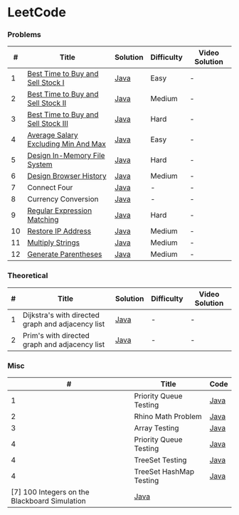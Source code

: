 
LeetCode
========

### Problems

| # | Title | Solution | Difficulty | Video Solution |
|---| ----- | -------- | ---------- | -------------- |
|1|[Best Time to Buy and Sell Stock I](https://leetcode.com/problems/best-time-to-buy-and-sell-stock/)|[Java](./src/main/java/BestTimeToBuyAndSellStockI.java)|Easy|-
|2|[Best Time to Buy and Sell Stock II](https://leetcode.com/problems/best-time-to-buy-and-sell-stock-ii/)|[Java](./src/main/java/BestTimeToBuyAndSellStockII.java)|Medium|-
|3|[Best Time to Buy and Sell Stock III](https://leetcode.com/problems/best-time-to-buy-and-sell-stock-iii/)|[Java](./src/main/java/BestTimeToBuyAndSellStockIII.java)|Hard|-
|4|[Average Salary Excluding Min And Max](https://leetcode.com/problems/average-salary-excluding-the-minimum-and-maximum-salary/)|[Java](./src/main/java/AverageSalaryExcludingMinAndMax.java)|Easy|-
|5|[Design In-Memory File System](https://leetcode.com/problems/design-in-memory-file-system/)|[Java](./src/main/java/FileSystem.java)|Hard|-
|6|[Design Browser History](https://leetcode.com/problems/design-browser-history/)|[Java](./src/main/java/BrowserHistory.java)|Medium|-
|7| Connect Four | [Java](./src/main/java/ConnectFour.java) | - | -
|8| Currency Conversion | [Java](./src/main/java/CurrencyConversion.java) | - | -
|9| [Regular Expression Matching](https://leetcode.com/problems/regular-expression-matching/) | [Java](./src/main/java/RegularExpressionMatching.java) | Hard | -
|10| [Restore IP Address](https://leetcode.com/problems/restore-ip-addresses/) | [Java](./src/main/java/RestoreIPAddresses.java) | Medium | -
|11| [Multiply Strings](https://leetcode.com/problems/multiply-strings/) | [Java](./src/main/java/MultiplyStrings.java) | Medium | -
|12| [Generate Parentheses](https://leetcode.com/problems/generate-parentheses/) | [Java](./src/main/java/GenerateParentheses.java) | Medium | -

### Theoretical
| # | Title | Solution | Difficulty | Video Solution |
|---| ----- | -------- | ---------- | -------------- |
|1| Dijkstra's with directed graph and adjacency list | [Java](./src/main/java/Dijkstra.java) | - | -
|2| Prim's with directed graph and adjacency list | [Java](./src/main/java/Prim.java) | - | -

### Misc

| # | Title | Code |
|---| ----- | ---- |
|1| Priority Queue Testing | [Java](./src/main/java/PriorityQueueTesting.java)
|2| Rhino Math Problem | [Java](./src/main/java/RhinoMathProblem.java)
|3| Array Testing | [Java](./src/main/java/ArrayTesting.java)
|4| Priority Queue Testing | [Java](./src/main/java/PriorityQueueTesting.java)
|4| TreeSet Testing | [Java](./src/main/java/TreeSetTesting.java)
|4| TreeSet HashMap Testing | [Java](./src/main/java/TreeSetHashMapTesting.java)
[7] 100 Integers on the Blackboard Simulation | [Java](./src/main/java/BlackboardNumbers.java)
